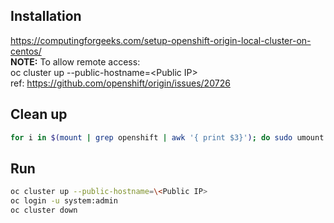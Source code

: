 ## Installation  
https://computingforgeeks.com/setup-openshift-origin-local-cluster-on-centos/  
**NOTE:** To allow remote access:  
oc cluster up --public-hostname=\<Public IP>  
ref: https://github.com/openshift/origin/issues/20726  

## Clean up
```sh
for i in $(mount | grep openshift | awk '{ print $3}'); do sudo umount "$i"; done && sudo rm -rf ./openshift.local.clusterup
```

## Run
```sh
oc cluster up --public-hostname=\<Public IP>
oc login -u system:admin
oc cluster down
```